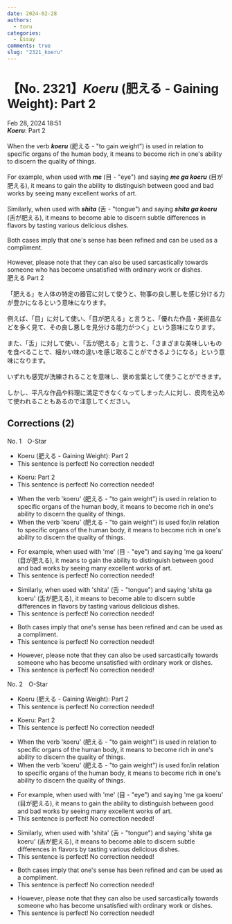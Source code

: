 ```yaml
---
date: 2024-02-28
authors:
  - toru
categories:
  - Essay
comments: true
slug: "2321_koeru"
---
```


# 【No. 2321】<strong><em>Koeru</em></strong> (肥える - Gaining Weight): Part 2
<div class="date">Feb 28, 2024 18:51</div>
<div id="post"><div id="body_show_ori">
<strong><em>Koeru</em></strong>: Part 2<br/><br/>When the verb <strong><em>koeru</em></strong> (肥える - "to gain weight") is used in relation to specific organs of the human body, it means to become rich in one's ability to discern the quality of things.<br/><br/>For example, when used with <strong><em>me</em></strong> (目 - "eye") and saying <strong><em>me ga koeru</em></strong> (目が肥える), it means to gain the ability to distinguish between good and bad works by seeing many excellent works of art.<br/><br/>Similarly, when used with <strong><em>shita</em></strong> (舌 - "tongue") and saying <strong><em>shita ga koeru</em></strong> (舌が肥える), it means to become able to discern subtle differences in flavors by tasting various delicious dishes.<br/><br/>Both cases imply that one's sense has been refined and can be used as a compliment.<br/><br/>However, please note that they can also be used sarcastically towards someone who has become unsatisfied with ordinary work or dishes.
</div></div>

<!-- more -->

<div id="post_ja"><div id="body_show_mo">
肥える Part 2<br/><br/>「肥える」を人体の特定の器官に対して使うと、物事の良し悪しを感じ分ける力が豊かになるという意味になります。<br/><br/>例えば、「目」に対して使い、「目が肥える」と言うと、「優れた作品・美術品などを多く見て、その良し悪しを見分ける能力がつく」という意味になります。<br/><br/>また、「舌」に対して使い、「舌が肥える」と言うと、「さまざまな美味しいものを食べることで、細かい味の違いを感じ取ることができるようになる」という意味になります。<br/><br/>いずれも感覚が洗練されることを意味し、褒め言葉として使うことができます。<br/><br/>しかし、平凡な作品や料理に満足できなくなってしまった人に対し、皮肉を込めて使われることもあるので注意してください。
</div></div>

## Corrections (2)
<div id="block"><div class="first_name"> No. 1　<span class="just_name">O-Star</span></div><div id="block2">
<ul class="correction_field">
<li class="incorrect">Koeru (肥える - Gaining Weight): Part 2</li>
<li class="corrected perfect">This sentence is perfect! No correction needed!</li>
</ul>
<ul class="correction_field">
<li class="incorrect">Koeru: Part 2</li>
<li class="corrected perfect">This sentence is perfect! No correction needed!</li>
</ul>
<ul class="correction_field">
<li class="incorrect">When the verb 'koeru' (肥える - "to gain weight") is used in relation to specific organs of the human body, it means to become rich in one's ability to discern the quality of things.</li>
<li class="corrected correct">
When the verb 'koeru' (肥える - "to gain weight") is used<span class="f_blue"> for/in relation to</span> specific organs of the human body, it means to become rich in one's ability to discern the quality of things.
</li>
</ul>
<ul class="correction_field">
<li class="incorrect">For example, when used with 'me' (目 - "eye") and saying 'me ga koeru' (目が肥える), it means to gain the ability to distinguish between good and bad works by seeing many excellent works of art.</li>
<li class="corrected perfect">This sentence is perfect! No correction needed!</li>
</ul>
<ul class="correction_field">
<li class="incorrect">Similarly, when used with 'shita' (舌 - "tongue") and saying 'shita ga koeru' (舌が肥える), it means to become able to discern subtle differences in flavors by tasting various delicious dishes.</li>
<li class="corrected perfect">This sentence is perfect! No correction needed!</li>
</ul>
<ul class="correction_field">
<li class="incorrect">Both cases imply that one's sense has been refined and can be used as a compliment.</li>
<li class="corrected perfect">This sentence is perfect! No correction needed!</li>
</ul>
<ul class="correction_field">
<li class="incorrect">However, please note that they can also be used sarcastically towards someone who has become unsatisfied with ordinary work or dishes.</li>
<li class="corrected perfect">This sentence is perfect! No correction needed!</li>
</ul>
</div></div>
<div id="block"><div class="first_name"> No. 2　<span class="just_name">O-Star</span></div><div id="block2">
<ul class="correction_field">
<li class="incorrect">Koeru (肥える - Gaining Weight): Part 2</li>
<li class="corrected perfect">This sentence is perfect! No correction needed!</li>
</ul>
<ul class="correction_field">
<li class="incorrect">Koeru: Part 2</li>
<li class="corrected perfect">This sentence is perfect! No correction needed!</li>
</ul>
<ul class="correction_field">
<li class="incorrect">When the verb 'koeru' (肥える - "to gain weight") is used in relation to specific organs of the human body, it means to become rich in one's ability to discern the quality of things.</li>
<li class="corrected correct">
When the verb 'koeru' (肥える - "to gain weight") is used <span class="f_blue">for/in relation to</span> specific organs of the human body, it means to become rich in one's ability to discern the quality of things.
</li>
</ul>
<ul class="correction_field">
<li class="incorrect">For example, when used with 'me' (目 - "eye") and saying 'me ga koeru' (目が肥える), it means to gain the ability to distinguish between good and bad works by seeing many excellent works of art.</li>
<li class="corrected perfect">This sentence is perfect! No correction needed!</li>
</ul>
<ul class="correction_field">
<li class="incorrect">Similarly, when used with 'shita' (舌 - "tongue") and saying 'shita ga koeru' (舌が肥える), it means to become able to discern subtle differences in flavors by tasting various delicious dishes.</li>
<li class="corrected perfect">This sentence is perfect! No correction needed!</li>
</ul>
<ul class="correction_field">
<li class="incorrect">Both cases imply that one's sense has been refined and can be used as a compliment.</li>
<li class="corrected perfect">This sentence is perfect! No correction needed!</li>
</ul>
<ul class="correction_field">
<li class="incorrect">However, please note that they can also be used sarcastically towards someone who has become unsatisfied with ordinary work or dishes.</li>
<li class="corrected perfect">This sentence is perfect! No correction needed!</li>
</ul>
</div></div>
